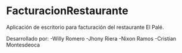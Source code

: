 # FacturacionRestaurante
Aplicación de escritorio para facturación del restaurante El Palé.

Desarrollado por:
-Willy Romero
-Jhony Riera
-Nixon Ramos
-Cristian Montesdeoca
